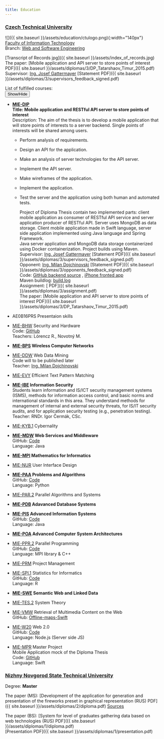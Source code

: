 ```yaml
---
title: Education
---
```


### [Czech Technical University][cvut]  
![]({{ site.baseurl }}/assets/education/ctulogo.png){:width="140px"}  
[Faculty of Information Technology][fit-cvut]  
Branch: [Web and Software Engineering](http://fit.cvut.cz/en/prospective-students/master/web-engineering)  

[Transcript of Records jpg]({{ site.baseurl }}/assets/index_of_records.jpg)   
The paper: [Mobile application and API server to store points of interest <i class="fa fa-file-pdf-o"></i> PDF]({{ site.baseurl }}/assets/diplomas/3/DP_Tatarshaov_Timur_2015.pdf)   
Supervisor: [Ing. Josef Gattermayer](https://www.ackee.cz/blog/author/josef-gattermayerackee-cz/)  [Statement <i class="fa fa-file-pdf-o"></i> PDF]({{ site.baseurl }}/assets/diplomas/3/supervisors_feedback_signed.pdf)

List of fulfilled courses:  
<button type="button" class="btn btn-info" data-toggle="collapse" data-target="#courses">Show/Hide</button>
  <div id="courses" class="collapse in">


* __[MIE-DIP]__  
__Title: Mobile application and RESTful API server to store points of interest__  
Description: The aim of the thesis is to develop a mobile application that will store points of interests to a server backend. Single points of interests will be shared among users.    

  - Perform analysis of requirements.
  - Design an API for the application.
  - Make an analysis of server technologies for the API server.
  - Implement the API server.
  - Make wireframes of the application.
  - Implement the application.
  - Test the server and the application using both human and automated tests.

    Project of Diploma Thesis contain two implemented parts: client mobile application as consumer of RESTful API service and server application producer of RESTful API. Server uses MongoDB as data storage. Client mobile application made in Swift language, server side application implemented using Java language and Spring Framework.  
    Java server application and MongoDB data storage containerized using Docker containerization. Project builds using Maven.  
    Supervisor: [Ing. Josef Gattermayer](https://www.ackee.cz/blog/author/josef-gattermayerackee-cz/)  [Statement <i class="fa fa-file-pdf-o"></i> PDF]({{ site.baseurl }}/assets/diplomas/3/supervisors_feedback_signed.pdf)  
    Opponent: [Ing. Milan Dojchinovski](http://www.dojchinovski.mk)  [Statement <i class="fa fa-file-pdf-o"></i> PDF]({{ site.baseurl }}/assets/diplomas/3/opponents_feedback_signed.pdf)    
    Code: [GitHub backend source](https://github.com/famer/restful-api-service) , [iPhone fronted app](https://github.com/famer/Pro-Places)  
    Maven buildlog: [build.log](https://github.com/famer/restful-api-service/blob/master/build.log)  
    Assignment: [<i class="fa fa-file-pdf-o"></i> PDF]({{ site.baseurl }}/assets/diplomas/3/assignment.pdf)  
    The paper: [Mobile application and API server to store points of interest <i class="fa fa-file-pdf-o"></i> PDF]({{ site.baseurl }}/assets/diplomas/3/DP_Tatarshaov_Timur_2015.pdf)    

* AE0B16PRS Presentaion skills  
* [MIE-BHW] Security and Hardware  
Code: [GitHub](https://github.com/famer/java-card)  
Teachers: Lórencz R., Novotný M.
* __[MIE-BPS] Wireless Computer Networks__  
* [MIE-DDW] Web Data Mining  
Code will to be published later  
Teacher: [Ing. Milan Dojchinovski](http://www.dojchinovski.mk)
* [MIE-EVY] Efficient Text Pattern Matching
* __[MIE-IBE] Information Security__  
Students learn information and IS/ICT security management systems (ISMS), methods for information access control, and basic norms and international standards in this area. They understand methods for management of internal and external security threats, for IS/IT security audits, and for application security testing (e.g., penetration testing).  
Teacher: RNDr. Igor Čermák, CSc.
* [MIE-KYB.1] Cybernality 
* __[MIE-MDW] Web Services and Middleware__  
GitHub: [Code](https://github.com/famer/MIE-MDW-java-middleware)  
Language: Java  
* __[MIE-MPI] Mathematics for Informatics__
* [MIE-NUR] User Interface Design  
* __[MIE-PAA] Problems and Algorithms__  
GitHub: [Code](https://github.com/famer/knapsack-and-max-sat)  
Language: Python
* [MIE-PAR.2] Parallel Algorithms and Systems
* __[MIE-PDB] Adavanced Database Systems__
* __[MIE-PIS] Advanced Information Systems__  
GitHub: [Code](https://github.com/famer/MIE-PIS-data-fetching-screenscraping)  
Language: Java  
* __[MIE-POA] Advanced Computer System Architectures__
* [MIE-PPR.2] Parallel Programming  
GitHub: [Code](https://github.com/famer/MPI-project)  
Language: MPI library & C++ 
* [MIE-PRM] Project Management
* [MIE-SPI.1] Statistics for Informatics  
GitHub: [<i class="fa fa-github"></i> Code](https://github.com/famer/MIE-SPI-statistics-for-informatics)  
Language: R
* __[MIE-SWE] Semantic Web and Linked Data__
* [MIE-TES.2] System Theory
* [MIE-VMW] Retrieval of Multimedia Content on the Web  
GitHub: [Offline-maps-Swift](https://github.com/famer/Offline-maps-Swift)
* [MIE-W20] Web 2.0  
GitHub: [Code](https://github.com/famer/MIE-W20-nodejs-projects)  
Language: Node.js (Server side JS)
* [MIE-MPR] Master Project  
Mobile Application mock of the Diploma Thesis  
Code: [GitHub](https://github.com/famer/Pro-Places)  
Language: Swift
</div>

### [Nizhny Novgorod State Technical University][nntu]  
Degree: __Master__

The paper (MS): [Development of the application for generation and presentation of the fireworks preset in graphical representation (RUS) <i class="fa fa-file-pdf-o"></i> PDF]({{ site.baseurl }}/assets/diplomas/2/diploma.pdf) [Sources](https://github.com/famer/vba-for-excel/)  

The paper (BS): [System for level of graduates gathering data based on web technologies (RUS) <i class="fa fa-file-pdf-o"></i> PDF]({{ site.baseurl }}/assets/diplomas/1/diploma.pdf)  
[Presentation <i class="fa fa-file-pdf-o"></i> PDF]({{ site.baseurl }}/assets/diplomas/1/presentation.pdf)


[nntu]: http://en.nntu.ru
[cvut]: http://www.cvut.cz
[fit-cvut]: http://fit.cvut.cz/en

[MIE-MPR]: http://bk.fit.cvut.cz/en/predmety/00/00/00/00/00/00/01/49/94/p1499406.html
[MIE-W20]: http://bk.fit.cvut.cz/en/predmety/00/00/00/00/00/00/01/43/56/p1435606.html
[MIE-VMW]: http://bk.fit.cvut.cz/en/predmety/00/00/00/00/00/00/01/43/55/p1435506.html
[MIE-TES.2]: http://bk.fit.cvut.cz/en/predmety/00/00/00/00/00/00/02/33/58/p2335806.html
[MIE-SWE]: http://bk.fit.cvut.cz/en/predmety/00/00/00/00/00/00/01/43/53/p1435306.html
[MIE-SPI.1]: http://bk.fit.cvut.cz/en/predmety/00/00/00/00/00/00/01/80/69/p1806906.html
[MIE-PRM]: http://bk.fit.cvut.cz/en/predmety/00/00/00/00/00/00/01/43/17/p1431706.html
[MIE-PPR.2]: http://bk.fit.cvut.cz/en/predmety/00/00/00/00/00/00/02/82/33/p2823306.html
[MIE-POA]: http://bk.fit.cvut.cz/en/predmety/00/00/00/00/00/00/01/43/11/p1431106.html
[MIE-PIS]: http://bk.fit.cvut.cz/en/predmety/00/00/00/00/00/00/01/43/30/p1433006.html
[MIE-PDB]: http://bk.fit.cvut.cz/en/predmety/00/00/00/00/00/00/01/43/50/p1435006.html
[MIE-PAR.2]: http://bk.fit.cvut.cz/en/predmety/00/00/00/00/00/00/02/82/32/p2823206.html
[MIE-PAA]: http://bk.fit.cvut.cz/en/predmety/00/00/00/00/00/00/01/43/25/p1432506.html
[MIE-NUR]: http://bk.fit.cvut.cz/en/predmety/00/00/00/00/00/00/01/43/29/p1432906.html
[MIE-MPI]: http://bk.fit.cvut.cz/en/predmety/00/00/00/00/00/00/01/43/46/p1434606.html
[MIE-MDW]: http://bk.fit.cvut.cz/en/predmety/00/00/00/00/00/00/01/43/45/p1434506.html
[MIE-KYB.1]: http://bk.fit.cvut.cz/en/predmety/00/00/00/00/00/00/01/80/09/p1800906.html
[MIE-IBE]: http://bk.fit.cvut.cz/en/predmety/00/00/00/00/00/00/01/43/58/p1435806.html
[MIE-EVY]: http://bk.fit.cvut.cz/en/predmety/00/00/00/00/00/00/01/43/27/p1432706.html
[MIE-DIP]: http://bk.fit.cvut.cz/en/predmety/00/00/00/00/00/00/01/49/53/p1495306.html
[MIE-DDW]: http://bk.fit.cvut.cz/en/predmety/00/00/00/00/00/00/01/43/38/p1433806.html
[MIE-BPS]: http://bk.fit.cvut.cz/en/predmety/00/00/00/00/00/00/01/43/37/p1433706.html
[MIE-BHW]: http://bk.fit.cvut.cz/en/predmety/00/00/00/00/00/00/01/43/57/p1435706.html
